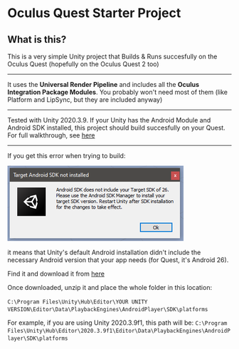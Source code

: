 # Oculus Quest Starter Project
 
 ## What is this?
 This is a very simple Unity project that Builds & Runs succesfully on the Oculus Quest (hopefully on the Oculus Quest 2 too)  
 
 ---
 
 It uses the **Universal Render Pipeline** and includes all the **Oculus Integration Package Modules**.
 You probably won't need most of them (like Platform and LipSync, but they are included anyway)
 
 --- 
 
 Tested with Unity 2020.3.9. 
 If your Unity has the Android Module and Android SDK installed, this project should build succesfully on your Quest.
 For full walkthrough, see [here](https://developer.oculus.com/documentation/unity/unity-gs-overview/
)

---

If you get this error when trying to build:  

![](../img/SDK-Not-Found.png)

it means that Unity's default Android installation didn't include the necessary Android version that your app needs (for Quest, it's Android 26).  

Find it and download it from [here](https://androidsdkmanager.azurewebsites.net/SDKPlatform)  

Once downloaded, unzip it and place the whole folder in this location:

`C:\Program Files\Unity\Hub\Editor\YOUR UNITY VERSION\Editor\Data\PlaybackEngines\AndroidPlayer\SDK\platforms`

For example, if you are using Unity 2020.3.9f1, this path will be:
`C:\Program Files\Unity\Hub\Editor\2020.3.9f1\Editor\Data\PlaybackEngines\AndroidPlayer\SDK\platforms`
